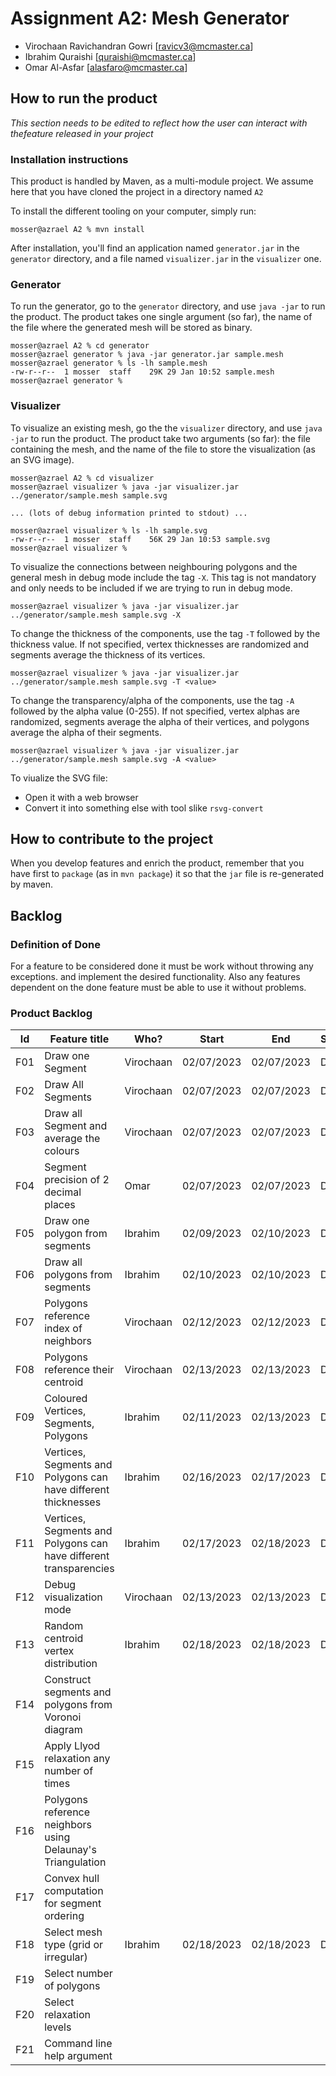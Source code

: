 # Assignment A2: Mesh Generator

- Virochaan Ravichandran Gowri [ravicv3@mcmaster.ca]
- Ibrahim Quraishi [quraishi@mcmaster.ca]
- Omar Al-Asfar [alasfaro@mcmaster.ca]

## How to run the product

_This section needs to be edited to reflect how the user can interact with thefeature released in your project_

### Installation instructions

This product is handled by Maven, as a multi-module project. We assume here that you have cloned the project in a directory named `A2`

To install the different tooling on your computer, simply run:

```
mosser@azrael A2 % mvn install
```

After installation, you'll find an application named `generator.jar` in the `generator` directory, and a file named `visualizer.jar` in the `visualizer` one.

### Generator

To run the generator, go to the `generator` directory, and use `java -jar` to run the product. The product takes one single argument (so far), the name of the file where the generated mesh will be stored as binary.

```
mosser@azrael A2 % cd generator
mosser@azrael generator % java -jar generator.jar sample.mesh
mosser@azrael generator % ls -lh sample.mesh
-rw-r--r--  1 mosser  staff    29K 29 Jan 10:52 sample.mesh
mosser@azrael generator %
```

### Visualizer

To visualize an existing mesh, go the the `visualizer` directory, and use `java -jar` to run the product. The product take two arguments (so far): the file containing the mesh, and the name of the file to store the visualization (as an SVG image).

```
mosser@azrael A2 % cd visualizer
mosser@azrael visualizer % java -jar visualizer.jar ../generator/sample.mesh sample.svg

... (lots of debug information printed to stdout) ...

mosser@azrael visualizer % ls -lh sample.svg
-rw-r--r--  1 mosser  staff    56K 29 Jan 10:53 sample.svg
mosser@azrael visualizer %
```

To visualize the connections between neighbouring polygons and the general mesh in debug mode include the tag `-X`. This tag is not mandatory and only needs to be included if we are trying to run in debug mode.

```
mosser@azrael visualizer % java -jar visualizer.jar ../generator/sample.mesh sample.svg -X
```
To change the thickness of the components, use the tag `-T` followed by the thickness value. If not specified, vertex thicknesses are randomized and segments average the thickness of its vertices.

```
mosser@azrael visualizer % java -jar visualizer.jar ../generator/sample.mesh sample.svg -T <value>
```

To change the transparency/alpha of the components, use the tag `-A` followed by the alpha value (0-255). If not specified, vertex alphas are randomized, segments average the alpha of their vertices, and polygons average the alpha of their segments.

```
mosser@azrael visualizer % java -jar visualizer.jar ../generator/sample.mesh sample.svg -A <value>
```


To viualize the SVG file:

- Open it with a web browser
- Convert it into something else with tool slike `rsvg-convert`

## How to contribute to the project

When you develop features and enrich the product, remember that you have first to `package` (as in `mvn package`) it so that the `jar` file is re-generated by maven.

## Backlog

### Definition of Done

For a feature to be considered done it must be work without throwing any exceptions. and implement the desired functionality. Also any features dependent on the done feature must be able to use it without problems.

### Product Backlog

| Id  | Feature title                                                     | Who?      | Start      | End        | Status |
| :-: | ----------------------------------------------------------------- | --------- | ---------- | ---------- | ------ |
| F01 | Draw one Segment                                                  | Virochaan | 02/07/2023 | 02/07/2023 | D      |
| F02 | Draw All Segments                                                 | Virochaan | 02/07/2023 | 02/07/2023 | D      |
| F03 | Draw all Segment and average the colours                          | Virochaan | 02/07/2023 | 02/07/2023 | D      |
| F04 | Segment precision of 2 decimal places                             | Omar      | 02/07/2023 | 02/07/2023 | D      |
| F05 | Draw one polygon from segments                                    | Ibrahim   | 02/09/2023 | 02/10/2023 | D      |
| F06 | Draw all polygons from segments                                   | Ibrahim   | 02/10/2023 | 02/10/2023 | D      |
| F07 | Polygons reference index of neighbors                             | Virochaan | 02/12/2023 | 02/12/2023 | D      |
| F08 | Polygons reference their centroid                                 | Virochaan | 02/13/2023 | 02/13/2023 | D      |
| F09 | Coloured Vertices, Segments, Polygons                             | Ibrahim   | 02/11/2023 |02/13/2023  | D      |
| F10 | Vertices, Segments and Polygons can have different thicknesses    | Ibrahim   | 02/16/2023 |02/17/2023  | D      |
| F11 | Vertices, Segments and Polygons can have different transparencies | Ibrahim   | 02/17/2023 |02/18/2023  | D      |
| F12 | Debug visualization mode                                          | Virochaan | 02/13/2023 | 02/13/2023 | D      |
| F13 | Random centroid vertex distribution                               | Ibrahim   | 02/18/2023 | 02/18/2023 | D      |
| F14 | Construct segments and polygons from Voronoi diagram              |           |            |            |        |
| F15 | Apply Llyod relaxation any number of times                        |           |            |            |        |
| F16 | Polygons reference neighbors using Delaunay's Triangulation       |           |            |            |        |
| F17 | Convex hull computation for segment ordering                      |           |            |            |        |
| F18 | Select mesh type (grid or irregular)                              | Ibrahim   | 02/18/2023 | 02/18/2023 | D      |
| F19 | Select number of polygons                                         |           |            |            |        |
| F20 | Select relaxation levels                                          |           |            |            |        |
| F21 | Command line help argument                                        |           |            |            |        |